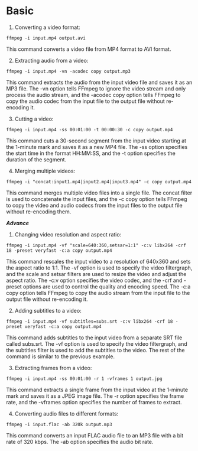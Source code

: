 # Basic

1. Converting a video format:

`ffmpeg -i input.mp4 output.avi`

This command converts a video file from MP4 format to AVI format.

2. Extracting audio from a video:

`ffmpeg -i input.mp4 -vn -acodec copy output.mp3`

This command extracts the audio from the input video file and saves it as an MP3 file. The -vn option tells FFmpeg to ignore the video stream and only process the audio stream, and the -acodec copy option tells FFmpeg to copy the audio codec from the input file to the output file without re-encoding it.

3. Cutting a video:

`ffmpeg -i input.mp4 -ss 00:01:00 -t 00:00:30 -c copy output.mp4`

This command cuts a 30-second segment from the input video starting at the 1-minute mark and saves it as a new MP4 file. The -ss option specifies the start time in the format HH:MM:SS, and the -t option specifies the duration of the segment.

4. Merging multiple videos:

`ffmpeg -i "concat:input1.mp4|input2.mp4|input3.mp4" -c copy output.mp4`

This command merges multiple video files into a single file. The concat filter is used to concatenate the input files, and the -c copy option tells FFmpeg to copy the video and audio codecs from the input files to the output file without re-encoding them.

**_Advance_**

1. Changing video resolution and aspect ratio:

`ffmpeg -i input.mp4 -vf "scale=640:360,setsar=1:1" -c:v libx264 -crf 18 -preset veryfast -c:a copy output.mp4`

This command rescales the input video to a resolution of 640x360 and sets the aspect ratio to 1:1. The -vf option is used to specify the video filtergraph, and the scale and setsar filters are used to resize the video and adjust the aspect ratio. The -c:v option specifies the video codec, and the -crf and -preset options are used to control the quality and encoding speed. The -c:a copy option tells FFmpeg to copy the audio stream from the input file to the output file without re-encoding it.

2. Adding subtitles to a video:

`ffmpeg -i input.mp4 -vf subtitles=subs.srt -c:v libx264 -crf 18 -preset veryfast -c:a copy output.mp4`

This command adds subtitles to the input video from a separate SRT file called subs.srt. The -vf option is used to specify the video filtergraph, and the subtitles filter is used to add the subtitles to the video. The rest of the command is similar to the previous example.

3. Extracting frames from a video:

`ffmpeg -i input.mp4 -ss 00:01:00 -r 1 -vframes 1 output.jpg`

This command extracts a single frame from the input video at the 1-minute mark and saves it as a JPEG image file. The -r option specifies the frame rate, and the -vframes option specifies the number of frames to extract.

4. Converting audio files to different formats:

`ffmpeg -i input.flac -ab 320k output.mp3`

This command converts an input FLAC audio file to an MP3 file with a bit rate of 320 kbps. The -ab option specifies the audio bit rate.
